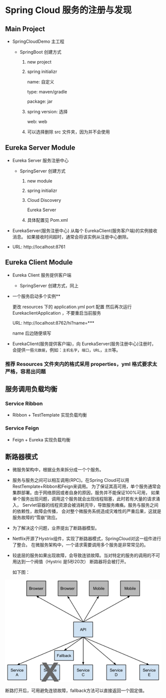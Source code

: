 # Spring Cloud 服务的注册与发现

## Main Project

- SpringCloudDemo 主工程

  - SpringBoot 创建方式

    1. new project

    2. spring initializr

        name: 自定义

        type: maven/gradle

        package: jar

    3. spring version: 选择

       web: web

    4. 可以选择删除 src 文件夹，因为并不会使用

## Eureka Server Module

-  Eureka Server 服务注册中心

    - SpringServer 创建方式

        1. new module

        2. spring initializr

        3. Cloud Discovery

            Eureka Server

        4. 具体配置见 Pom.xml

- EurekaServer(服务注册中心) 从每个 EurekaClient(服务客户端)的实例接收消息。
  如果接收时间超时，通常会将该实例从注册中心删除。

- URL: http://localhost:8761

## Eureka Client Module

- Eureka Client 服务提供客户端

    - SpringServer 创建方式，同上

- 一个服务启动多个实例**

    更改 resources 下的 application.yml port 配置
    然后再次运行 EurekaclientApplication ，不要重启当前服务

    URL: http://localhost:8762/hi?name=***

    name 后边随便填写

- EurekaClient(服务提供客户端)，向 EurekaServer(服务注册中心)注册时，
  会提供一些`元数据`，例如：`主机名字`，`端口`，`URL`，`主页`等。

### 推荐 Resources 文件夹内的格式采用 properties，yml 格式要求太严格，容易出问题

## 服务调用负载均衡

### Service Ribbon

- Ribbon + TestTemplate 实现负载均衡

### Service Feign

- Feign + Eureka 实现负载均衡

## 断路器模式

- 微服务架构中，根据业务来拆分成一个个服务。

- 服务与服务之间可以相互调用(RPC)。在Spring Cloud可以用RestTemplate+Ribbon和Feign来调用。
  为了保证其高可用，单个服务通常会集群部署。由于网络原因或者自身的原因，服务并不能保证100%可用，
  如果单个服务出现问题，调用这个服务就会出现线程阻塞，此时若有大量的请求涌入，
  Servlet容器的线程资源会被消耗完毕，导致服务瘫痪。服务与服务之间的依赖性，故障会传播，
  会对整个微服务系统造成灾难性的严重后果，这就是服务故障的“雪崩”效应。

- 为了解决这个问题，业界提出了断路器模型。

- Netflix开源了Hystrix组件，实现了断路器模式，SpringCloud对这一组件进行了整合。 在微服务架构中，一个请求需要调用多个服务是非常常见的。

- 较底层的服务如果出现故障，会导致连锁故障。当对特定的服务的调用的不可用达到一个阀值（Hystric 是5秒20次） 断路器将会被打开。

  如下图：

![](img/hystrix.png)

  断路打开后，可用避免连锁故障，fallback方法可以直接返回一个固定值。